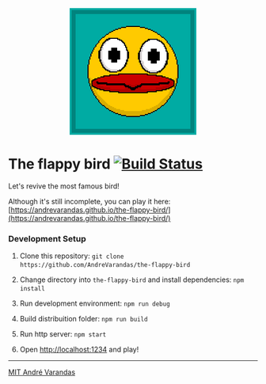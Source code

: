 <div align="center">
    <img alt="Flappy bird greets you!" src="/src/assets/extra/flappy_256x256.png" height="auto" width="256px" />
</div>

# The flappy bird [![Build Status](https://travis-ci.com/AndreVarandas/the-flappy-bird.svg?branch=master)](https://travis-ci.com/AndreVarandas/the-flappy-bird)

Let's revive the most famous bird!

Although it's still incomplete, you can play it here: [https://andrevarandas.github.io/the-flappy-bird/](https://andrevarandas.github.io/the-flappy-bird/)

### Development Setup

1. Clone this repository:
`git clone https://github.com/AndreVarandas/the-flappy-bird`

2. Change directory into `the-flappy-bird` and install dependencies:
`npm install`

3. Run development environment:
`npm run debug`

4. Build distribuition folder:
`npm run build`

5. Run http server:
`npm start`

6. Open [http://localhost:1234](http://localhost:1234) and play!

---

[MIT André Varandas](LICENSE)
